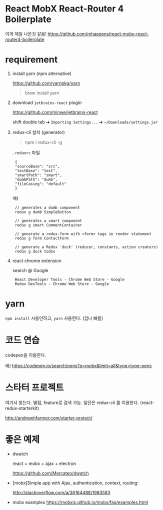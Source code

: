 # React MobX React-Router 4 Boilerplate

이게 제일 나은것 같음!
https://github.com/mhaagens/react-mobx-react-router4-boilerplate

# requirement

1. install yarn (npm alternative)

    <https://github.com/yarnpkg/yarn>

    > brew install yarn

1. download `jetbrains-react` plugin

    <https://github.com/minwe/jetbrains-react>

    shift double tab ➜ `Importing Settings...` ➜ `~/Downloads/settings.jar`

1. redux-cli 설치 (generator)

    > npm i redux-cli -g  

    `.reduxrc` 파일

        {
        "sourceBase": "src",
        "testBase": "test",
        "smartPath": "smart",
        "dumbPath": "dumb",
        "fileCasing": "default"
        }

    예)

        // generates a dumb component 
        redux g dumb SimpleButton 

        // generates a smart component 
        redux g smart CommentContainer 

        // generate a redux-form with <form> tags in render statement
        redux g form ContactForm

        // generate a Redux 'duck' (reducer, constants, action creators)
        redux g duck todos

1. react chrome extension

    search @ Google

        React Developer Tools - Chrome Web Store - Google
        Redux DevTools - Chrome Web Store - Google


# yarn

`npm install` 사용안하고, `yarn` 사용한다. (겁나 빠름)

# 코드 연습

codepen을 이용한다. 

예) 
<https://codepen.io/search/pens?q=mobx&limit=all&type=type-pens>

# 스타터 프로젝트

여기서 찾는다. 별점, feature로 검색 가능.
일단은 redux-cli 를 이용한다. (react-redux-starterkit)

<http://andrewhfarmer.com/starter-project/>

# 좋은 예제

- dwatch
    
    react + mobx + ajax + electron 

    <https://github.com/Mercateo/dwatch>

- [mobx]Simple app with Ajax, authentication, context, routing: 

    <http://stackoverflow.com/a/36164488/1983583>

-  mobx examples
    https://mobxjs.github.io/mobx/faq/examples.html        